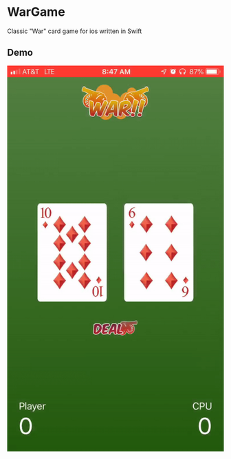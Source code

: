 # WarGame
Classic "War" card game for ios written in Swift
## Demo
![game demo](https://github.com/Akisanya/WarGame/blob/master/demo.gif)
